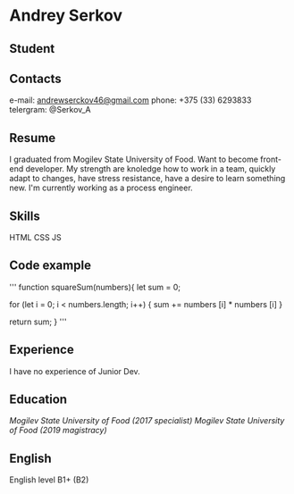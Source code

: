 # Andrey Serkov
## Student
## Contacts
e-mail: andrewserckov46@gmail.com
phone: +375 (33) 6293833
telergram: @Serkov_A
## Resume
I graduated from Mogilev State University of Food. Want to become front-end developer. My strength are knoledge how to work in a team, quickly adapt to changes, have stress resistance, have a desire to learn something new. I'm currently working as a process engineer.
## Skills
HTML
CSS
JS
## Code example
''' function squareSum(numbers){
let sum = 0;

  for (let i = 0; i < numbers.length; i++) {
    sum += numbers [i] * numbers [i]
  }

  return sum;
}
'''
## Experience
I have no experience of Junior Dev.
## Education
*Mogilev State University of Food (2017 specialist)*
*Mogilev State University of Food (2019 magistracy)*
## English
English level B1+ (B2)